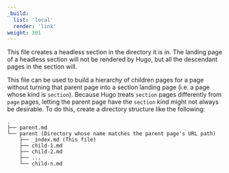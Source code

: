 ```yaml
---
_build:
  list: 'local'
  render: 'link'
weight: 301
---
```


This file creates a headless section in the directory it is in.  The landing
page of a headless section will not be rendered by Hugo, but all the descendant
pages in the section will.

This file can be used to build a hierarchy of children pages for a page without
turning that parent page into a section landing page (i.e. a page whose kind is
`section`).  Because Hugo treats `section` pages differently from `page` pages,
letting the parent page have the `section` kind might not always be desirable.
To do this, create a directory structure like the following:

```
.
├── parent.md
└── parent (Directory whose name matches the parent page's URL path)
    ├── _index.md (This file)
    ├── child-1.md
    ├── child-2.md
    ├── ...
    └── child-n.md
```
